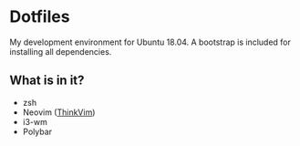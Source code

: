 # Dotfiles

My development environment for Ubuntu 18.04. A bootstrap is included for installing all dependencies.

## What is in it?

- zsh
- Neovim ([ThinkVim](https://github.com/hardcoreplayers/ThinkVim))
- i3-wm
- Polybar

